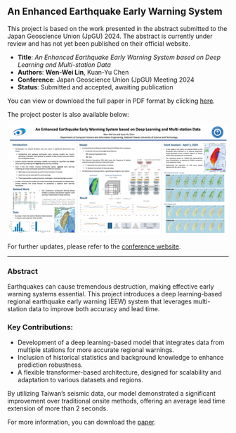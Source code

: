 ## An Enhanced Earthquake Early Warning System

This project is based on the work presented in the abstract submitted to the Japan Geoscience Union (JpGU) 2024. The abstract is currently under review and has not yet been published on their official website.

- **Title**: *An Enhanced Earthquake Early Warning System based on Deep Learning and Multi-station Data*
- **Authors**: **Wen-Wei Lin**, Kuan-Yu Chen
- **Conference**: Japan Geoscience Union (JpGU) Meeting 2024
- **Status**: Submitted and accepted, awaiting publication

You can view or download the full paper in PDF format by clicking [here](https://drive.google.com/file/d/1f4mxLFEzwm282NHq5urBkIgXXyVAezYm/view?usp=share_link).

The project poster is also available below:

![Project Poster](docs/JPGU_Poster.png)

For further updates, please refer to the [conference website](https://www.jpgu.org/en/).

---
### Abstract
Earthquakes can cause tremendous destruction, making effective early warning systems essential. This project introduces a deep learning-based regional earthquake early warning (EEW) system that leverages multi-station data to improve both accuracy and lead time.

### Key Contributions:
- Development of a deep learning-based model that integrates data from multiple stations for more accurate regional warnings.
- Inclusion of historical statistics and background knowledge to enhance prediction robustness.
- A flexible transformer-based architecture, designed for scalability and adaptation to various datasets and regions.

By utilizing Taiwan’s seismic data, our model demonstrated a significant improvement over traditional onsite methods, offering an average lead time extension of more than 2 seconds.

For more information, you can download the [paper](https://drive.google.com/file/d/1f4mxLFEzwm282NHq5urBkIgXXyVAezYm/view?usp=share_link).
